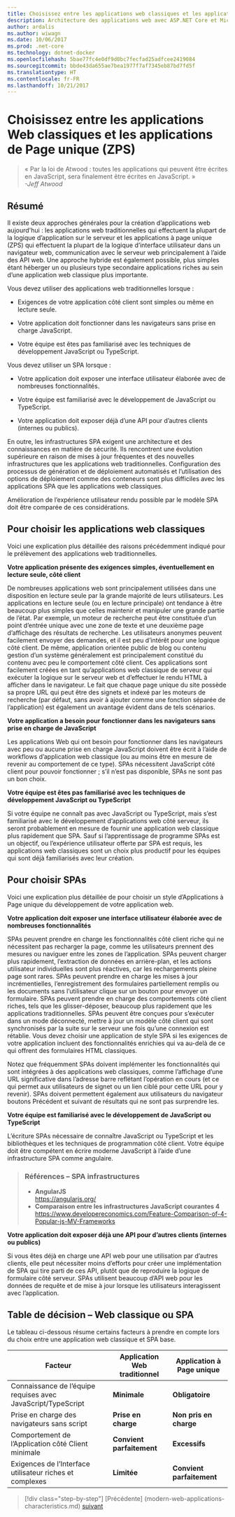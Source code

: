 ```yaml
---
title: Choisissez entre les applications web classiques et les applications de page unique
description: Architecture des applications web avec ASP.NET Core et Microsoft Azure
author: ardalis
ms.author: wiwagn
ms.date: 10/06/2017
ms.prod: .net-core
ms.technology: dotnet-docker
ms.openlocfilehash: 5bae77fc4e0df9d0bc7fecfad25adfcee2419084
ms.sourcegitcommit: bbde43da655ae7bea1977f7af7345eb87bd7fd5f
ms.translationtype: HT
ms.contentlocale: fr-FR
ms.lasthandoff: 10/21/2017
---
```

# <a name="choose-between-traditional-web-apps-and-single-page-apps-spas"></a>Choisissez entre les applications Web classiques et les applications de Page unique (ZPS)

> « Par la loi de Atwood : toutes les applications qui peuvent être écrites en JavaScript, sera finalement être écrites en JavaScript. »  
> _\-Jeff Atwood_

## <a name="summary"></a>Résumé

Il existe deux approches générales pour la création d’applications web aujourd'hui : les applications web traditionnelles qui effectuent la plupart de la logique d’application sur le serveur et les applications à page unique (ZPS) qui effectuent la plupart de la logique d’interface utilisateur dans un navigateur web, communication avec le serveur web principalement à l’aide des API web. Une approche hybride est également possible, plus simples étant héberger un ou plusieurs type secondaire applications riches au sein d’une application web classique plus importante.

Vous devez utiliser des applications web traditionnelles lorsque :

-   Exigences de votre application côté client sont simples ou même en lecture seule.

-   Votre application doit fonctionner dans les navigateurs sans prise en charge JavaScript.

-   Votre équipe est êtes pas familiarisé avec les techniques de développement JavaScript ou TypeScript.

Vous devez utiliser un SPA lorsque :

-   Votre application doit exposer une interface utilisateur élaborée avec de nombreuses fonctionnalités.

-   Votre équipe est familiarisé avec le développement de JavaScript ou TypeScript.

-   Votre application doit exposer déjà d’une API pour d’autres clients (internes ou publics).

En outre, les infrastructures SPA exigent une architecture et des connaissances en matière de sécurité. Ils rencontrent une évolution supérieure en raison de mises à jour fréquentes et des nouvelles infrastructures que les applications web traditionnelles. Configuration des processus de génération et de déploiement automatisés et l’utilisation des options de déploiement comme des conteneurs sont plus difficiles avec les applications SPA que les applications web classiques.

Amélioration de l’expérience utilisateur rendu possible par le modèle SPA doit être comparée de ces considérations.

## <a name="when-to-choose-traditional-web-apps"></a>Pour choisir les applications web classiques

Voici une explication plus détaillée des raisons précédemment indiqué pour le prélèvement des applications web traditionnelles.

**Votre application présente des exigences simples, éventuellement en lecture seule, côté client**

De nombreuses applications web sont principalement utilisées dans une disposition en lecture seule par la grande majorité de leurs utilisateurs. Les applications en lecture seule (ou en lecture principale) ont tendance à être beaucoup plus simples que celles maintenir et manipuler une grande partie de l’état. Par exemple, un moteur de recherche peut être constituée d’un point d’entrée unique avec une zone de texte et une deuxième page d’affichage des résultats de recherche. Les utilisateurs anonymes peuvent facilement envoyer des demandes, et il est peu d’intérêt pour une logique côté client. De même, application orientée public de blog ou contenu gestion d’un système généralement est principalement constitué du contenu avec peu le comportement côté client. Ces applications sont facilement créées en tant qu’applications web classique de serveur qui exécuter la logique sur le serveur web et d’effectuer le rendu HTML à afficher dans le navigateur. Le fait que chaque page unique du site possède sa propre URL qui peut être des signets et indexé par les moteurs de recherche (par défaut, sans avoir à ajouter comme une fonction séparée de l’application) est également un avantage évident dans de tels scénarios.

**Votre application a besoin pour fonctionner dans les navigateurs sans prise en charge de JavaScript**

Les applications Web qui ont besoin pour fonctionner dans les navigateurs avec peu ou aucune prise en charge JavaScript doivent être écrit à l’aide de workflows d’application web classique (ou au moins être en mesure de revenir au comportement de ce type). SPAs nécessitent JavaScript côté client pour pouvoir fonctionner ; s’il n’est pas disponible, SPAs ne sont pas un bon choix.

**Votre équipe est êtes pas familiarisé avec les techniques de développement JavaScript ou TypeScript**

Si votre équipe ne connaît pas avec JavaScript ou TypeScript, mais s’est familiarisé avec le développement d’applications web côté serveur, ils seront probablement en mesure de fournir une application web classique plus rapidement que SPA. Sauf si l’apprentissage de programme SPAs est un objectif, ou l’expérience utilisateur offerte par SPA est requis, les applications web classiques sont un choix plus productif pour les équipes qui sont déjà familiarisés avec leur création.

## <a name="when-to-choose-spas"></a>Pour choisir SPAs

Voici une explication plus détaillée de pour choisir un style d’Applications à Page unique du développement de votre application web.

**Votre application doit exposer une interface utilisateur élaborée avec de nombreuses fonctionnalités**

SPAs peuvent prendre en charge les fonctionnalités côté client riche qui ne nécessitent pas recharger la page, comme les utilisateurs prennent des mesures ou naviguer entre les zones de l’application. SPAs peuvent charger plus rapidement, l’extraction de données en arrière-plan, et les actions utilisateur individuelles sont plus réactives, car les rechargements pleine page sont rares. SPAs peuvent prendre en charge les mises à jour incrémentielles, l’enregistrement des formulaires partiellement remplis ou les documents sans l’utilisateur clique sur un bouton pour envoyer un formulaire. SPAs peuvent prendre en charge des comportements côté client riches, tels que les glisser-déposer, beaucoup plus rapidement que les applications traditionnelles. SPAs peuvent être conçues pour s’exécuter dans un mode déconnecté, mettre à jour un modèle côté client qui sont synchronisés par la suite sur le serveur une fois qu’une connexion est rétablie. Vous devez choisir une application de style SPA si les exigences de votre application incluent des fonctionnalités enrichies qui va au-delà de ce qui offrent des formulaires HTML classiques.

Notez que fréquemment SPAs doivent implémenter les fonctionnalités qui sont intégrées à des applications web classiques, comme l’affichage d’une URL significative dans l’adresse barre reflétant l’opération en cours (et ce qui permet aux utilisateurs de signet ou un lien ciblé pour cette URL pour y revenir). SPAs doivent permettent également aux utilisateurs du navigateur boutons Précédent et suivant de résultats qui ne sont pas surprendre les.

**Votre équipe est familiarisé avec le développement de JavaScript ou TypeScript**

L’écriture SPAs nécessaire de connaître JavaScript ou TypeScript et les bibliothèques et les techniques de programmation côté client. Votre équipe doit être compétent en écrire moderne JavaScript à l’aide d’une infrastructure SPA comme angulaire.

> ### <a name="references--spa-frameworks"></a>Références – SPA infrastructures
> - **AngularJS**  
> <https://angularjs.org/>
> - **Comparaison entre les infrastructures JavaScript courantes 4**  
> <https://www.developereconomics.com/Feature-Comparison-of-4-Popular-js-MV-Frameworks>

**Votre application doit exposer déjà une API pour d’autres clients (internes ou publics)**

Si vous êtes déjà en charge une API web pour une utilisation par d’autres clients, elle peut nécessiter moins d’efforts pour créer une implémentation de SPA qui tire parti de ces API, plutôt que de reproduire la logique de formulaire côté serveur. SPAs utilisent beaucoup d’API web pour les données de requête et de mise à jour lorsque les utilisateurs interagissent avec l’application.

## <a name="decision-table--traditional-web-or-spa"></a>Table de décision – Web classique ou SPA

Le tableau ci-dessous résume certains facteurs à prendre en compte lors du choix entre une application web classique et SPA base.

  | **Facteur** | **Application Web traditionnel** | **Application à Page unique** |
  |---|---|---|
  | Connaissance de l’équipe requises avec JavaScript/TypeScript | **Minimale** | **Obligatoire** |
  | Prise en charge des navigateurs sans script | **Prise en charge** | **Non pris en charge** |
  | Comportement de l’Application côté Client minimale | **Convient parfaitement** | **Excessifs** |
  | Exigences de l’Interface utilisateur riches et complexes | **Limitée** | **Convient parfaitement** |

>[!div class="step-by-step"]
[Précédente] (modern-web-applications-characteristics.md) [suivant](architectural-principles.md)

